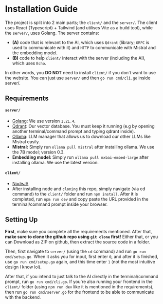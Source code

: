 # Installation Guide
The project is split into 2 main parts; the `client/` and the `server/`. The client uses React (Typescript) + Tailwind (and utilises Vite as a build tool), while the `server/`, uses Golang. The server
contains: 
- **(A)** code that is relevant to the AI, which uses `Qdrant` (library; `GRPC` is used to communicate with it) and `HTTP` to communicate with Mistral and the embedding model.
- **(B)** code to help `client/` interact with the server (including the AI), which uses `Echo`.

In other words, you **DO NOT** need to install `client/` if you don't want to use the website. You can just use `server/` and then `go run cmd/cli.go` inside server/.

## Requirements
#### `server/`
- [Golang](https://go.dev/doc/install): We use version `1.21.4`.
- [Qdrant](https://github.com/qdrant/qdrant/releases/tag/v1.14.1): Our vector database. You must keep it running (e.g by opening another terminal/command prompt and typing qdrant inside).
- [Ollama](https://ollama.com/download/windows): LLM manager that allows us to download our other LLMs like Mistral easily.
- **Mistral:** Simply run `ollama pull mistral` after installing ollama. We use the 7B model; version 0.3.
- **Embedding model:** Simply run `ollama pull mxbai-embed-large` after installing ollama. We use the latest version.

#### `client/`
- [NodeJS](https://nodejs.org/en/download)
- After installing node and `cloning` this repo, simply navigate (via cd command) to the `client/` folder and run `npm install`. After it is completed, run `npm run dev` and copy paste
the URL provided in the terminal/command prompt inside your browser.

## Setting Up

**First**, make sure you complete all the requirements mentioned. After that, **make sure to clone the github repo using `git clone` first!** 
Either that, or you can Download as ZIP on github, then extract the source code in a folder.

Then, first navigate to `server/` (using the `cd` command) and run `go run cmd/setup.go`. When it asks you for input, first enter `0`, and after it is finished, use `go run cmd/setup.go`
again, and this time enter `1` (not the most intuitive design I know lol).

After that, if you intend to just talk to the AI directly in the terminal/command prompt, run `go run cmd/cli.go`. If you're also running your frontend in the `client/` folder (using
`npm run dev` like it is mentioned in the requirements), then run `go run cmd/server.go` for the frontend to be able to communicate with the backend.
